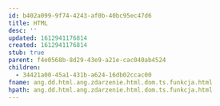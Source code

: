 ```yaml
---
id: b402a099-9f74-4243-af0b-40bc95ec47d6
title: HTML
desc: ''
updated: 1612941176814
created: 1612941176814
stub: true
parent: f4e0568b-8d29-43e9-a21e-cac040ab4524
children:
  - 34421a00-45a1-431b-a624-16db02ccac00
fname: ang.dd.html.ang.zdarzenie.html.dom.ts.funkcja.html
hpath: ang.dd.html.ang.zdarzenie.html.dom.ts.funkcja.html
---
```



